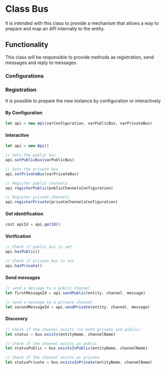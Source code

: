 # Class Bus
It is intended with this class to provide a mechanism that allows a way to prepare and map an API internally to the entity.  

## Functionality
This class will be responsible to provide methods as registration, send messages and reply to messages.

### Configurations

### Registration
It is possible to prepare the new instance by configuration or interactively

#### By Configuration
```js
let api = new Api(varConfiguration, varPublicBus, varPrivateBus)
```

#### Interactive
```js
let api = new Api()

// Sets the public bus
api.setPublicBus(varPublicBus)

// Sets the private bus
api.setPrivateBus(varPrivateBus)

// Register public channels
api.registerPublic(publicChannelsConfiguration)

// Register private channels
api.registerPrivate(privateChannelsConfiguration)
```

#### Get identification
```js
cost apiId = api.getId()
```

#### Verification
```js
// Check if public bus is set
api.hasPublic()

// Check if private bus is set
api.hasPrivate()
```

#### Send messages
```js
// send a message to a public channel
let firstMessageId = api.sendPublic(entity, channel, message)

// send a message to a private channel
let secondMessageId = api.sendPrivate(entity, channel, message)
```

#### Discovery
```js
// Check if the channel exists (in both private and public)
let status = bus.exists(entityName, channelName)

// Check if the channel exists as public
let statusPublic = bus.existsInPublic(entityName, channelName)

// Check if the channel exists as private
let statusPrivate = bus.existsInPrivate(entityName, channelName)
```
